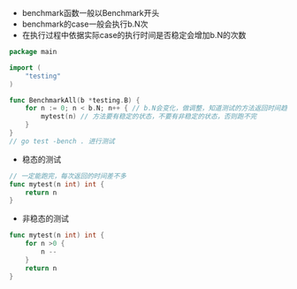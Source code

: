 - benchmark函数一般以Benchmark开头
- benchmark的case一般会执行b.N次
- 在执行过程中依据实际case的执行时间是否稳定会增加b.N的次数

```go
package main

import (
	"testing"
)

func BenchmarkAll(b *testing.B) {
	for n := 0; n < b.N; n++ { // b.N会变化，做调整，知道测试的方法返回时间趋于稳定之后
		mytest(n) // 方法要有稳定的状态，不要有非稳定的状态，否则跑不完
	}
}
// go test -bench . 进行测试
```

- 稳态的测试

```go
// 一定能跑完，每次返回的时间差不多
func mytest(n int) int {
    return n
}
```

- 非稳态的测试

```go
func mytest(n int) int {
    for n >0 {
        n --
    }
    return n
}
```

